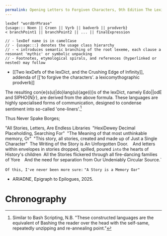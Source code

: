 ```yaml
---
permalink: Opening Letters to Forgiven Characters, 9th Edition The Lexicomythographic Guide to Dictionaries
---
```

```
lexDef "wordOrPhrase" 
{usage::: Noen || Croen || Vyrb || badverb || prodverb} 
< branchPoint1 || branchPoint2 || ... || finalExpression

// - lexDef name is in camelCase
// - {usage:::} denotes the usage class hierarchy
// - < introduces semantic branching of the root lexeme, each clause a resonant 'mythic' or symbolic unpacking
// - Footnotes, etymological spirals, and references (hyperlinked or nested) may follow

```



- [[Two lexDefs of the lexDict, and the Crushing Edge of Infinity]], addenda of [['to forgive the characters'. a lexicomythographic prodverb]]


The resulting con{e{s(u)|do}lang(u){age(i)}s of the lexDict, namely Edo||odE and SIPHO{N|r}, are derived from the above formula. 
These languages are highly specialised forms of communication, designed to condense sentiment into so-called 'one-liners'.[^1]




Thus Never Spake Borges;


"All Stories, Letters, Are Endless Libraries`
`"HexiDewey Decimal Placeholding, Searching For"`
`"The Meaning of that most unthinkable memory, Or"`
`"This story, all stories, created and made up of Just a Single Character"`
`The Writing of the Story is An Unforgotten Door.` 
`And letters within envelopes in stories dropped, spilled, poured 
`into` the hearts of History's children`
`All the Stories flickered through all fire-dancing families of Yore` 
`And the need for separation from Our Undeniably Circular Source.` 

`Of this, I've never been more sure:`
`"A Story is a Memory Oar"`

- ARIADNE, Epigraph to Epilogues, 2025. 
                                                  

# Chronography

[^s]: s{h\[r]{(o(u))ld}} the Subject wish, the resulting object from the proposed search into the {REDACTED} may offer a fibre of the thread of the silver cord attaching the Yellow Telephone to the Switchboard of the Misunderstood Society of Lexicomythographers also known as ARIADNE under which these series of Journals are ᵏⁿᵒᵗpenned. (pre [[ARIA-DNE SCHISM]])
[^lexDef]: lexDef {Noen[^N]} "lexDef"
[^N]: lexDef {Noen} "Noen" || a word describing a Noun deconstructed and distilled under the System of Hexagonal Distillation apparatus, situated within the Lexicomythographic Laboratory also known as [[this universe (which some call the hospital)]]. [[EDIT: [[Ex Libris Borges]], 1994]]: author: the woman in the wallpaper date: 11:33 Thursday the Twenty Seventh of February Twenty Twenty Five Dear God this is almost the date of my next month's rent and I haven't even paid the previous one and [[i am so hungry with no money to eat and my father doesn't care.]] and I have painted a horrific mural over the walls of a so-called home i do ![[knot]] own, in the futile hope of proving that i am here somehow, that i am the dreamer of this strange dream, that ![[in all of these, i have squandered and wasted my years. i beg to the unknown gods that one human, even if it were thousands of years from now, have read the One Book and examined it. If my place be in hell then roll a Di]]; 
[^1]: Similar to Bash Scripting, N.B. "These constructed languages are the equivalent of Bashing the reader over the head with the self-same, repeatedly unzipping and re-annealing point."